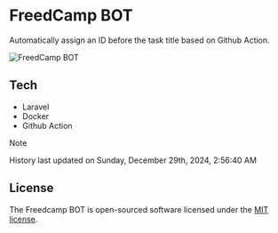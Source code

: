 # FreedCamp BOT

Automatically assign an ID before the task title based on Github Action.

![FreedCamp BOT](https://repository-images.githubusercontent.com/737932867/7d34798b-2680-471c-b089-a78a718d3d6a)

## Tech

- Laravel
- Docker
- Github Action

> [!NOTE]  
> History last updated on Sunday, December 29th, 2024, 2:56:40 AM

## License

The Freedcamp BOT is open-sourced software licensed under the [MIT license](https://opensource.org/licenses/MIT).
